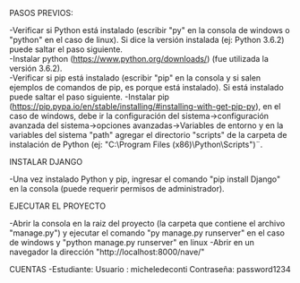 PASOS PREVIOS:  

-Verificar si Python está instalado (escribir "py" en la consola de windows o "python" en el caso de linux). Si dice la versión instalada (ej: Python 3.6.2) puede saltar el paso siguiente.  
-Instalar python (https://www.python.org/downloads/) (fue utilizada la versión 3.6.2).  
-Verificar si pip está instalado (escribir "pip" en la consola y si salen ejemplos de comandos de pip, es porque está instalado). Si está instalado puede saltar el paso siguiente.
-Instalar pip (https://pip.pypa.io/en/stable/installing/#installing-with-get-pip-py), 
en el caso de windows, debe ir la configuración del sistema->configuración avanzada del sistema->opciones avanzadas->Variables de entorno y en la variables del sistema "path" agregar el directorio
"scripts" de la carpeta de instalación de Python (ej: "C:\Program Files (x86)\Python\Scripts")¨.

INSTALAR DJANGO

-Una vez instalado Python y pip, ingresar el comando "pip install Django" en la consola (puede requerir permisos de administrador).

EJECUTAR EL PROYECTO

-Abrir la consola en la raiz del proyecto (la carpeta que contiene el archivo "manage.py") y ejecutar el comando "py manage.py runserver" en el caso de windows y "python manage.py runserver" en linux
-Abrir en un navegador la dirección "http://localhost:8000/nave/"

CUENTAS
-Estudiante:
	Usuario   : micheledeconti
	Contraseña: password1234
